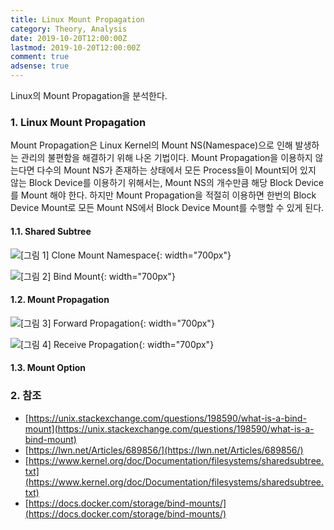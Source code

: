 ```yaml
---
title: Linux Mount Propagation
category: Theory, Analysis
date: 2019-10-20T12:00:00Z
lastmod: 2019-10-20T12:00:00Z
comment: true
adsense: true
---
```


Linux의 Mount Propagation을 분석한다.

### 1. Linux Mount Propagation

Mount Propagation은 Linux Kernel의 Mount NS(Namespace)으로 인해 발생하는 관리의 불편함을 해결하기 위해 나온 기법이다. Mount Propagation을 이용하지 않는다면 다수의 Mount NS가 존재하는 상태에서 모든 Process들이 Mount되어 있지 않는 Block Device를 이용하기 위해서는, Mount NS의 개수만큼 해당 Block Device를 Mount 해야 한다. 하지만 Mount Propagation을 적절히 이용하면 한번의 Block Device Mount로 모든 Mount NS에서 Block Device Mount를 수행할 수 있게 된다.

#### 1.1. Shared Subtree

![[그림 1] Clone Mount Namespace]({{site.baseurl}}/images/theory_analysis/Linux_Mount_Propagation/Clone_Mount_NS.PNG){: width="700px"}

![[그림 2] Bind Mount]({{site.baseurl}}/images/theory_analysis/Linux_Mount_Propagation/Bind_Mount.PNG){: width="700px"}

#### 1.2. Mount Propagation

![[그림 3] Forward Propagation]({{site.baseurl}}/images/theory_analysis/Linux_Mount_Propagation/Forward_Propagation.PNG){: width="700px"}

![[그림 4] Receive Propagation]({{site.baseurl}}/images/theory_analysis/Linux_Mount_Propagation/Receive_Propagation.PNG){: width="700px"}

#### 1.3. Mount Option

### 2. 참조

* [https://unix.stackexchange.com/questions/198590/what-is-a-bind-mount](https://unix.stackexchange.com/questions/198590/what-is-a-bind-mount)
* [https://lwn.net/Articles/689856/](https://lwn.net/Articles/689856/)
* [https://www.kernel.org/doc/Documentation/filesystems/sharedsubtree.txt](https://www.kernel.org/doc/Documentation/filesystems/sharedsubtree.txt)
* [https://docs.docker.com/storage/bind-mounts/](https://docs.docker.com/storage/bind-mounts/)
